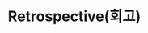 ---
title: "Retrospective(회고)"
layout: category
permalink: /categories/retrospective/
author_profile: true
taxonomy: retrospective
sidebar:
  nav: "categories"
---